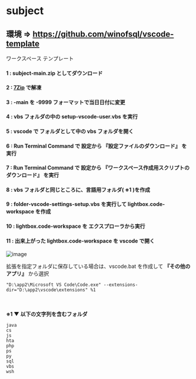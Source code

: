 # subject

## 環境 => https://github.com/winofsql/vscode-template
ワークスペース テンプレート

#### 1 : subject-main.zip としてダウンロード

#### 2 : [7Zip](https://sevenzip.osdn.jp/) で解凍

#### 3 : -main を -9999 フォーマットで当日日付に変更

#### 4 : vbs フォルダの中の setup-vscode-user.vbs を実行

#### 5 : vscode で フォルダとして中の vbs フォルダを開く

#### 6 : Run Terminal Command で 設定から 『設定ファイルのダウンロード』 を実行

#### 7 : Run Terminal Command で 設定から 『ワークスペース作成用スクリプトのダウンロード』 を実行

#### 8 : vbs フォルダと同じところに、言語用フォルダ( ※1 )を作成

#### 9 : folder-vscode-settings-setup.vbs を実行して lightbox.code-workspace を作成

#### 10 : lightbox.code-workspace を エクスプローラから実行

#### 11 : 出来上がった lightbox.code-workspace を vscode で開く
![image](https://user-images.githubusercontent.com/1501327/134792059-fea2d3a3-c180-4246-bc03-5f3a6814adaf.png)

拡張を指定フォルダに保存している場合は、vscode.bat を作成して **『その他のアプリ』** から選択
```
"D:\app2\Microsoft VS Code\Code.exe" --extensions-dir="D:\app2\vscode\extensions" %1
```

\
\
**※1 ▼ 以下の文字列を含むフォルダ**
```
java
cs
js
hta
php
ps
py
sql
vbs
wsh
```
